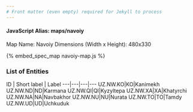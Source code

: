 ```yaml
---
# Front matter (even empty) required for Jekyll to process
---
```


#### JavaScript Alias: maps/navoiy

Map Name: Navoiy
Dimensions (Width x Height): 480x330





{% embed_spec_map navoiy-map.js %}

### List of Entities

ID | Short label | Label
---|---|---|---
UZ.NW.KO|KO|Kanimekh
UZ.NW.ND|ND|Karmana
UZ.NW.QI|QI|Kyzyltepa
UZ.NW.XA|XA|Khatyrchi
UZ.NW.NA|NA|Navbakhor
UZ.NW.NU|NU|Nurata
UZ.NW.TO|TO|Tamdy
UZ.NW.UD|UD|Uchkuduk